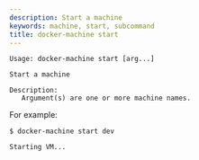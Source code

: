 ```yaml
---
description: Start a machine
keywords: machine, start, subcommand
title: docker-machine start
---
```


```none
Usage: docker-machine start [arg...]

Start a machine

Description:
   Argument(s) are one or more machine names.
```


For example:

```console
$ docker-machine start dev

Starting VM...
```